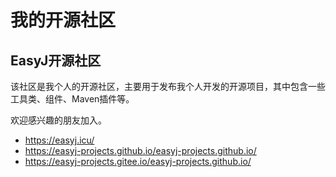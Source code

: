 # 我的开源社区


## EasyJ开源社区

该社区是我个人的开源社区，主要用于发布我个人开发的开源项目，其中包含一些工具类、组件、Maven插件等。

欢迎感兴趣的朋友加入。

* https://easyj.icu/
* https://easyj-projects.github.io/easyj-projects.github.io/
* https://easyj-projects.gitee.io/easyj-projects.github.io/
